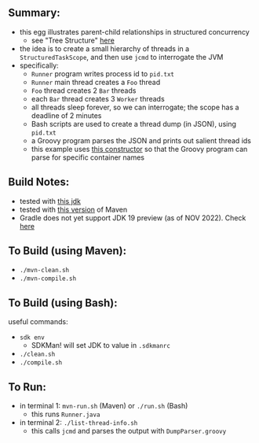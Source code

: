 
Summary:
---------

* this egg illustrates parent-child relationships in structured concurrency 
    - see "Tree Structure" [here](https://download.java.net/java/early_access/loom/docs/api/jdk.incubator.concurrent/jdk/incubator/concurrent/StructuredTaskScope.html)
* the idea is to create a small hierarchy of threads in a `StructuredTaskScope`, and then use `jcmd` to interrogate the JVM
* specifically:
    - `Runner` program writes process id to `pid.txt`
    - `Runner` main thread creates a `Foo` thread
    - `Foo` thread creates 2 `Bar` threads
    - each `Bar` thread creates 3 `Worker` threads 
    - all threads sleep forever, so we can interrogate; the scope has a deadline of 2 minutes 
    - Bash scripts are used to create a thread dump (in JSON), using `pid.txt`
    - a Groovy program parses the JSON and prints out salient thread ids
    - this example uses [this constructor](https://docs.oracle.com/en/java/javase/19/docs/api/jdk.incubator.concurrent/jdk/incubator/concurrent/StructuredTaskScope.html#%3Cinit%3E(java.lang.String,java.util.concurrent.ThreadFactory)) so that the Groovy program can parse for specific container names

Build Notes:
------------

* tested with [this jdk](../JDK.version.md)
* tested with [this version](../Maven.version.md) of Maven 
* Gradle does not yet support JDK 19 preview (as of NOV 2022). Check [here](https://docs.gradle.org/current/userguide/compatibility.html)

To Build (using Maven):
---------------------

* `./mvn-clean.sh`
* `./mvn-compile.sh`

To Build (using Bash):
----------------------

useful commands:

* `sdk env`
    - SDKMan! will set JDK to value in `.sdkmanrc`
* `./clean.sh`
* `./compile.sh`

To Run:
---------
* in terminal 1: `mvn-run.sh` (Maven) or `./run.sh` (Bash)
    - this runs `Runner.java`
* in terminal 2: `./list-thread-info.sh`
    - this calls `jcmd` and parses the output with `DumpParser.groovy`

